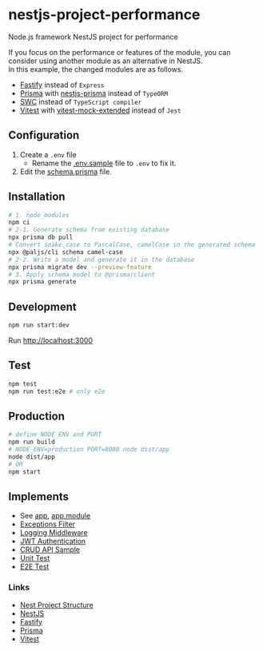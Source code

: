 # nestjs-project-performance

Node.js framework NestJS project for performance

If you focus on the performance or features of the module, you can consider using another module as an alternative in NestJS. \
In this example, the changed modules are as follows.

- [Fastify](https://docs.nestjs.com/techniques/performance) instead of `Express`
- [Prisma](https://docs.nestjs.com/recipes/prisma) with [nestjs-prisma](https://nestjs-prisma.dev) instead of `TypeORM`
- [SWC](https://docs.nestjs.com/recipes/swc#swc) instead of `TypeScript compiler`
- [Vitest](https://docs.nestjs.com/recipes/swc#vitest) with [vitest-mock-extended](https://www.npmjs.com/package/vitest-mock-extended) instead of `Jest`

## Configuration

1. Create a `.env` file
   - Rename the [.env.sample](.env.sample) file to `.env` to fix it.
2. Edit the [schema.prisma](prisma/schema.prisma) file.

## Installation

```sh
# 1. node_modules
npm ci
# 2-1. Generate schema from existing database
npx prisma db pull
# Convert snake_case to PascalCase, camelCase in the generated schema
npx @paljs/cli schema camel-case
# 2-2. Write a model and generate it in the database
npx prisma migrate dev --preview-feature
# 3. Apply schema model to @prisma/client
npx prisma generate
```

## Development

```sh
npm run start:dev
```

Run [http://localhost:3000](http://localhost:3000)

## Test

```sh
npm test
npm run test:e2e # only e2e
```

## Production

```sh
# define NODE_ENV and PORT
npm run build
# NODE_ENV=production PORT=8000 node dist/app
node dist/app
# OR
npm start
```

## Implements

- See [app](src/app.ts), [app.module](src/app.module.ts)
- [Exceptions Filter](src/common/exceptions.filter.ts)
- [Logging Middleware](src/common/logger.middleware.ts)
- [JWT Authentication](src/auth)
- [CRUD API Sample](src/sample)
- [Unit Test](src/sample/sample.controller.spec.ts)
- [E2E Test](test/e2e)

### Links

- [Nest Project Structure](https://github.com/CatsMiaow/node-nestjs-structure)
- [NestJS](https://docs.nestjs.com)
- [Fastify](https://fastify.dev)
- [Prisma](https://www.prisma.io)
- [Vitest](https://vitest.dev)
